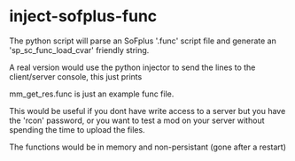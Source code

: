 # inject-sofplus-func

The python script will parse an SoFplus '.func' script file and generate an 'sp_sc_func_load_cvar' friendly string.

A real version would use the python injector to send the lines to the client/server console, this just prints

mm_get_res.func is just an example func file.

This would be useful if you dont have write access to a server but you have the 'rcon' password, or you want to test a mod on your server without spending the time to upload the files.

The functions would be in memory and non-persistant (gone after a restart)
